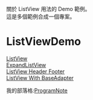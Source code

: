 關於 ListView 用法的 Demo 範例。<br/>
這是多個範例合成一個專案。<br/>

# ListViewDemo
[ListView](https://programnoteforlearning.blogspot.com/2017/05/listview-by-listadapter.html#more)<br/>
[ExpandListView](https://programnoteforlearning.blogspot.com/2017/05/expandlistview.html#more)<br/>
[ListView Header Footer](https://programnoteforlearning.blogspot.com/2017/05/listview.html#more)<br/>
[ListView With BaseAdapter](https://programnoteforlearning.blogspot.com/2017/05/listview-with-baseadapter.html#more)

我的部落格:[ProgramNote](https://programnoteforlearning.blogspot.com/)
